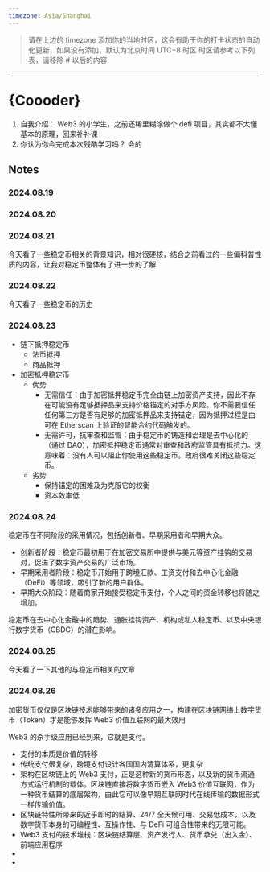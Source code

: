 ```yaml
---
timezone: Asia/Shanghai
---
```


> 请在上边的 timezone 添加你的当地时区，这会有助于你的打卡状态的自动化更新，如果没有添加，默认为北京时间 UTC+8 时区
> 时区请参考以下列表，请移除 # 以后的内容

---

# {Coooder}

1. 自我介绍： Web3 的小学生，之前还稀里糊涂做个 defi 项目，其实都不太懂基本的原理，回来补补课
2. 你认为你会完成本次残酷学习吗？ 会的

## Notes

<!-- Content_START -->

### 2024.08.19

### 2024.08.20

### 2024.08.21

今天看了一些稳定币相关的背景知识，相对很硬核，结合之前看过的一些偏科普性质的内容，让我对稳定币整体有了进一步的了解

### 2024.08.22

今天看了一些稳定币的历史

### 2024.08.23

- 链下抵押稳定币
  - 法币抵押
  - 商品抵押
- 加密抵押稳定币
  - 优势
    - 无需信任：由于加密抵押稳定币完全由链上加密资产支持，因此不存在可能没有足够抵押品来支持价格锚定的对手方风险。你不需要信任任何第三方是否有足够的加密抵押品来支持锚定，因为抵押过程是由可在 Etherscan 上验证的智能合约代码触发的。
    - 无需许可，抗审查和监管：由于稳定币的铸造和治理是去中心化的（通过 DAO），加密抵押稳定币通常对审查和政府监管具有抵抗力。这意味着：没有人可以阻止你使用这些稳定币。政府很难关闭这些稳定币。
  - 劣势
    - 保持锚定的困难及为克服它的权衡
    - 资本效率低

### 2024.08.24

稳定币在不同阶段的采用情况，包括创新者、早期采用者和早期大众。

- 创新者阶段：稳定币最初用于在加密交易所中提供与美元等资产挂钩的交易对，促进了数字资产交易的广泛市场。
- 早期采用者阶段：稳定币开始用于跨境汇款、工资支付和去中心化金融（DeFi）等领域，吸引了新的用户群体。
- 早期大众阶段：随着商家开始接受稳定币支付，个人之间的资金转移也将随之增加。

稳定币在去中心化金融中的趋势、通胀挂钩资产、机构或私人稳定币、以及中央银行数字货币（CBDC）的潜在影响。

### 2024.08.25

今天看了一下其他的与稳定币相关的文章

### 2024.08.26

加密货币仅仅是区块链技术能够带来的诸多应用之一，构建在区块链网络上数字货币（Token）才是能够发挥 Web3 价值互联网的最大效用

Web3 的杀手级应用已经到来，它就是支付。

- 支付的本质是价值的转移
- 传统支付很复杂，跨境支付设计各国国内清算体系，更复杂
- 架构在区块链上的 Web3 支付，正是这种新的货币形态，以及新的货币流通方式运行机制的载体。区块链直接将数字货币嵌入 Web3 价值互联网，作为一种货币结算的底层架构，由此它可以像早期互联网时代在线传输的数据形式一样传输价值。
- 区块链特性所带来的近乎即时的结算、24/7 全天候可用、交易低成本，以及数字货币本身的可编程性、互操作性、与 DeFi 可组合性带来的无限可能。
- Web3 支付的技术堆栈：区块链结算层、资产发行人、货币承兑（出入金）、前端应用程序
-
- <!-- Content_END -->
